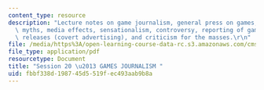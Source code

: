```yaml
---
content_type: resource
description: "Lecture notes on game journalism, general press on games, perpetuating\
  \ myths, media effects, sensationalism, controversy, reporting of games/console\
  \ releases (covert advertising), and criticism for the masses.\r\n"
file: /media/https%3A/open-learning-course-data-rc.s3.amazonaws.com/cms-300-introduction-to-videogame-studies-fall-2011/fbbf338d198745d5519fec493aab9b8a_MITCMS_300F11_session_20.pdf
file_type: application/pdf
resourcetype: Document
title: "Session 20 \u2013 GAMES JOURNALISM "
uid: fbbf338d-1987-45d5-519f-ec493aab9b8a
---
```

